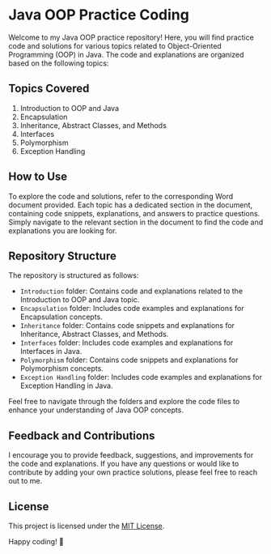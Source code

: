 # Java OOP Practice Coding 

Welcome to my Java OOP practice repository! Here, you will find practice code and solutions for various topics related to Object-Oriented Programming (OOP) in Java. The code and explanations are organized based on the following topics:

## Topics Covered

1. Introduction to OOP and Java
2. Encapsulation
3. Inheritance, Abstract Classes, and Methods
4. Interfaces
5. Polymorphism
6. Exception Handling

## How to Use

To explore the code and solutions, refer to the corresponding Word document provided. Each topic has a dedicated section in the document, containing code snippets, explanations, and answers to practice questions. Simply navigate to the relevant section in the document to find the code and explanations you are looking for.

## Repository Structure

The repository is structured as follows:

- `Introduction` folder: Contains code and explanations related to the Introduction to OOP and Java topic.
- `Encapsulation` folder: Includes code examples and explanations for Encapsulation concepts.
- `Inheritance` folder: Contains code snippets and explanations for Inheritance, Abstract Classes, and Methods.
- `Interfaces` folder: Includes code examples and explanations for Interfaces in Java.
- `Polymorphism` folder: Contains code snippets and explanations for Polymorphism concepts.
- `Exception Handling` folder: Includes code examples and explanations for Exception Handling in Java.

Feel free to navigate through the folders and explore the code files to enhance your understanding of Java OOP concepts.

## Feedback and Contributions

I encourage you to provide feedback, suggestions, and improvements for the code and explanations. If you have any questions or would like to contribute by adding your own practice solutions, please feel free to reach out to me.

## License

This project is licensed under the [MIT License](LICENSE).

Happy coding! 🚀
